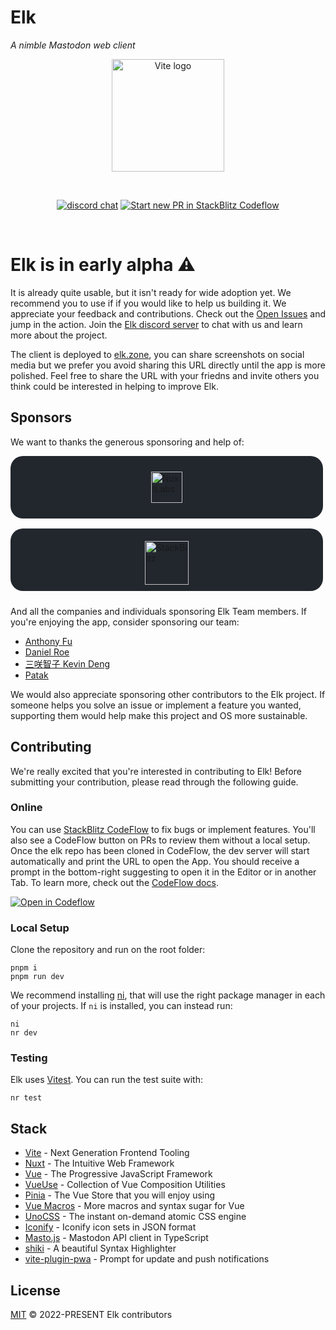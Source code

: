 # Elk
*A nimble Mastodon web client*

<p align="center">
  <a href="https://elk.zone" target="_blank" rel="noopener noreferrer">
    <img width="180" src="https://elk.zone/logo.svg" alt="Vite logo">
  </a>
</p>
<br/>
<p align="center">
  <a href="https://chat.elk.zone"><img src="https://img.shields.io/badge/chat-discord-blue?style=flat&logo=discord" alt="discord chat"></a>
  <a href="https://pr.new/elk-zone/elk"><img src="https://developer.stackblitz.com/img/start_pr_dark_small.svg" alt="Start new PR in StackBlitz Codeflow"></a>
</p>
<br/>

# Elk is in early alpha ⚠️ 

It is already quite usable, but it isn't ready for wide adoption yet. We recommend you to use if if you would like to help us building it. We appreciate your feedback and contributions. Check out the [Open Issues](https://github.com/elk-zone/elk/issues) and jump in the action. Join the [Elk discord server](https://chat.elk.zone) to chat with us and learn more about the project.

The client is deployed to [elk.zone](https://elk.zone), you can share screenshots on social media but we prefer you avoid sharing this URL directly until the app is more polished. Feel free to share the URL with your friedns and invite others you think could be interested in helping to improve Elk.

## Sponsors

We want to thanks the generous sponsoring and help of:

<div style="display: flex; flex-direction: column; gap: 1rem; margin-bottom: 1.5rem;" >
  <div style="border-radius: 20px; background-color: #22272e; width: 500px; height: 100px; display: grid; align-items: center; justify-items: center;">
    <a href="https://nuxtlabs.com/" target="_blank" rel="noopener noreferrer">
      <img src="https://user-images.githubusercontent.com/11247099/210197359-83cb4232-3647-4400-8ac8-b68909ed4516.svg" alt="NuxtLabs" height="50">
    </a>
  </div>
  <div style="border-radius: 20px; background-color: #22272e; width: 500px; height: 100px; display: grid; align-items: center; justify-items: center;">
    <a href="https://stackblitz.com/" target="_blank" rel="noopener noreferrer"  style="transform: translate(0, 5px);">
      <img src="https://user-images.githubusercontent.com/11247099/210197445-61a76633-2907-47cc-8a9a-f5e1669552fa.svg" alt="StackBlitz" height="70">
    </a>
  </div>
</div>

And all the companies and individuals sponsoring Elk Team members. If you're enjoying the app, consider sponsoring our team:

- [Anthony Fu](https://github.com/sponsors/antfu)
- [Daniel Roe](https://github.com/sponsors/danielroe)
- [三咲智子 Kevin Deng](https://github.com/sponsors/sxzz)
- [Patak](https://github.com/sponsors/patak-dev)

We would also appreciate sponsoring other contributors to the Elk project. If someone helps you solve an issue or implement a feature you wanted, supporting them would help make this project and OS more sustainable.

## Contributing

We're really excited that you're interested in contributing to Elk! Before submitting your contribution, please read through the following guide.

### Online

You can use [StackBlitz CodeFlow](https://stackblitz.com/codeflow) to fix bugs or implement features. You'll also see a CodeFlow button on PRs to review them without a local setup. Once the elk repo has been cloned in CodeFlow, the dev server will start automatically and print the URL to open the App. You should receive a prompt in the bottom-right suggesting to open it in the Editor or in another Tab. To learn more, check out the [CodeFlow docs](https://developer.stackblitz.com/codeflow/what-is-codeflow). 

[![Open in Codeflow](https://developer.stackblitz.com/img/open_in_codeflow.svg)](https://pr.new/elk-zone/elk)

### Local Setup

Clone the repository and run on the root folder:

```
pnpm i
pnpm run dev
```

We recommend installing [ni](https://github.com/antfu/ni#ni), that will use the right package manager in each of your projects. If `ni` is installed, you can instead run:

```
ni
nr dev
```

### Testing

Elk uses [Vitest](https://vitest.dev). You can run the test suite with:

```
nr test
```

## Stack

- [Vite](https://vitejs.dev/) - Next Generation Frontend Tooling
- [Nuxt](https://nuxt.com/) - The Intuitive Web Framework
- [Vue](https://vuejs.org/) - The Progressive JavaScript Framework
- [VueUse](https://vueuse.org/) - Collection of Vue Composition Utilities
- [Pinia](https://pinia.vuejs.org/) - The Vue Store that you will enjoy using
- [Vue Macros](https://vue-macros.sxzz.moe/) - More macros and syntax sugar for Vue
- [UnoCSS](https://uno.antfu.me/) - The instant on-demand atomic CSS engine
- [Iconify](https://github.com/iconify/icon-sets#iconify-icon-sets-in-json-format) - Iconify icon sets in JSON format
- [Masto.js](https://neet.github.io/masto.js) - Mastodon API client in TypeScript
- [shiki](https://shiki.matsu.io/) - A beautiful Syntax Highlighter
- [vite-plugin-pwa](https://github.com/vite-pwa/vite-plugin-pwa) - Prompt for update and push notifications

## License

[MIT](./LICENSE) &copy; 2022-PRESENT Elk contributors
